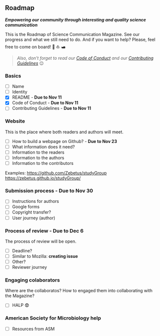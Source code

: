 ## Roadmap
_**Empowering our community through interesting and quality science communication**_

This is the Roadmap of Science Communication Magazine. See our progress and what we still need to do. And if you want to help? Please, feel free to come on board! :ship: :boat: :motor_boat:

>*Also, don't forget to read our [Code of Conduct](CODE_OF_CONDUCT.md) and our [Contributing Guidelines](CONTRIBUTING.md)* :wink:

### Basics 
- [ ] Name
- [ ] Identity
- [X] README - **Due to Nov 11**
- [X] Code of Conduct - **Due to Nov 11**
- [ ] Contributing Guidelines - **Due to Nov 11**

### Website 
This is the place where both readers and authors will meet.
- [ ] How to build a webpage on Github? - **Due to Nov 23**
- [ ] What information does it need?
- [ ] Information to the readers
- [ ] Information to the authors
- [ ] Information to the contributors

Examples: 
https://github.com/Zebetus/studyGroup
https://zebetus.github.io/studyGroup/

### Submission process - **Due to Nov 30**
- [ ] Instructions for authors
- [ ] Google forms
- [ ] Copyright transfer?  
- [ ] User journey (author)

### Process of review - **Due to Dec 6**
The process of review will be open.
- [ ] Deadline?
- [ ] Similar to Mozilla: **creating issue**
- [ ] Other?
- [ ] Reviewer journey

### Engaging colaborators 
Where are the collaboratos? How to engaged them into collaborating with the Magazine?
- [ ] HALP :fearful: 

### American Society for Microbiology help
- [ ] Resources from ASM
